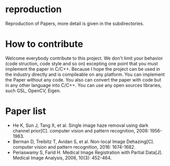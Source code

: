 # reproduction
Reproduction of Papers, more detail is given in the subdirectories.

# How to contribute
Welcome everybody contribute to this project. We don't limit your behavior (code struction, code style and so on) excepting one point that you must implement the paper in C/C++. Because I hope the project can be used in the industry directly and is compileable on any platform. You can implement the Paper without any code. You also can convert the paper with code but in any other language into C/C++. You can use any open sources libraries, such GSL, OpenCV, Eigen.

# Paper list

* He K, Sun J, Tang X, et al. Single image haze removal using dark channel prior[C]. computer vision and pattern recognition, 2009: 1956-1963.
* Berman D, Treibitz T, Avidan S, et al. Non-local Image Dehazing[C]. computer vision and pattern recognition, 2016: 1674-1682.
* Periaswamy S, Farid H. Medical Image Registration with Partial Data[J]. Medical Image Analysis, 2006, 10(3): 452-464.
